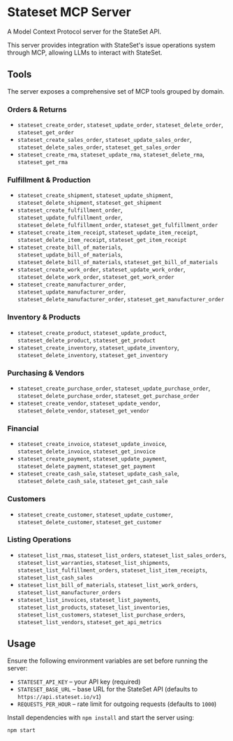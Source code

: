 # Stateset MCP Server

A Model Context Protocol server for the StateSet API.

This server provides integration with StateSet's issue operations system through MCP, allowing LLMs to interact with StateSet.

## Tools

The server exposes a comprehensive set of MCP tools grouped by domain.

### Orders & Returns
- `stateset_create_order`, `stateset_update_order`, `stateset_delete_order`, `stateset_get_order`
- `stateset_create_sales_order`, `stateset_update_sales_order`, `stateset_delete_sales_order`, `stateset_get_sales_order`
- `stateset_create_rma`, `stateset_update_rma`, `stateset_delete_rma`, `stateset_get_rma`

### Fulfillment & Production
- `stateset_create_shipment`, `stateset_update_shipment`, `stateset_delete_shipment`, `stateset_get_shipment`
- `stateset_create_fulfillment_order`, `stateset_update_fulfillment_order`, `stateset_delete_fulfillment_order`, `stateset_get_fulfillment_order`
- `stateset_create_item_receipt`, `stateset_update_item_receipt`, `stateset_delete_item_receipt`, `stateset_get_item_receipt`
- `stateset_create_bill_of_materials`, `stateset_update_bill_of_materials`, `stateset_delete_bill_of_materials`, `stateset_get_bill_of_materials`
- `stateset_create_work_order`, `stateset_update_work_order`, `stateset_delete_work_order`, `stateset_get_work_order`
- `stateset_create_manufacturer_order`, `stateset_update_manufacturer_order`, `stateset_delete_manufacturer_order`, `stateset_get_manufacturer_order`

### Inventory & Products
- `stateset_create_product`, `stateset_update_product`, `stateset_delete_product`, `stateset_get_product`
- `stateset_create_inventory`, `stateset_update_inventory`, `stateset_delete_inventory`, `stateset_get_inventory`

### Purchasing & Vendors
- `stateset_create_purchase_order`, `stateset_update_purchase_order`, `stateset_delete_purchase_order`, `stateset_get_purchase_order`
- `stateset_create_vendor`, `stateset_update_vendor`, `stateset_delete_vendor`, `stateset_get_vendor`

### Financial
- `stateset_create_invoice`, `stateset_update_invoice`, `stateset_delete_invoice`, `stateset_get_invoice`
- `stateset_create_payment`, `stateset_update_payment`, `stateset_delete_payment`, `stateset_get_payment`
- `stateset_create_cash_sale`, `stateset_update_cash_sale`, `stateset_delete_cash_sale`, `stateset_get_cash_sale`

### Customers
- `stateset_create_customer`, `stateset_update_customer`, `stateset_delete_customer`, `stateset_get_customer`

### Listing Operations
- `stateset_list_rmas`, `stateset_list_orders`, `stateset_list_sales_orders`, `stateset_list_warranties`, `stateset_list_shipments`, `stateset_list_fulfillment_orders`, `stateset_list_item_receipts`, `stateset_list_cash_sales`
- `stateset_list_bill_of_materials`, `stateset_list_work_orders`, `stateset_list_manufacturer_orders`
- `stateset_list_invoices`, `stateset_list_payments`, `stateset_list_products`, `stateset_list_inventories`, `stateset_list_customers`, `stateset_list_purchase_orders`, `stateset_list_vendors`, `stateset_get_api_metrics`

## Usage

Ensure the following environment variables are set before running the server:

- `STATESET_API_KEY` – your API key (required)
- `STATESET_BASE_URL` – base URL for the StateSet API (defaults to `https://api.stateset.io/v1`)
- `REQUESTS_PER_HOUR` – rate limit for outgoing requests (defaults to `1000`)

Install dependencies with `npm install` and start the server using:

```bash
npm start
```
